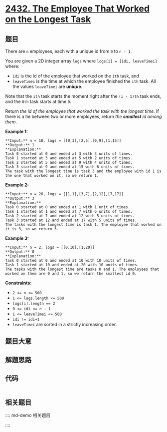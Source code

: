 # [2432. The Employee That Worked on the Longest Task](https://leetcode.com/problems/the-employee-that-worked-on-the-longest-task)

## 题目

There are `n` employees, each with a unique id from `0` to `n - 1`.

You are given a 2D integer array `logs` where `logs[i] = [idi, leaveTimei]`
where:

  * `idi` is the id of the employee that worked on the `ith` task, and
  * `leaveTimei` is the time at which the employee finished the `ith` task. All the values `leaveTimei` are **unique**.

Note that the `ith` task starts the moment right after the `(i - 1)th` task
ends, and the `0th` task starts at time `0`.

Return _the id of the employee that worked the task with the longest time._ If
there is a tie between two or more employees, return _the **smallest** id
among them_.



**Example 1:**

    
    
    **Input:** n = 10, logs = [[0,3],[2,5],[0,9],[1,15]]
    **Output:** 1
    **Explanation:** 
    Task 0 started at 0 and ended at 3 with 3 units of times.
    Task 1 started at 3 and ended at 5 with 2 units of times.
    Task 2 started at 5 and ended at 9 with 4 units of times.
    Task 3 started at 9 and ended at 15 with 6 units of times.
    The task with the longest time is task 3 and the employee with id 1 is the one that worked on it, so we return 1.
    

**Example 2:**

    
    
    **Input:** n = 26, logs = [[1,1],[3,7],[2,12],[7,17]]
    **Output:** 3
    **Explanation:** 
    Task 0 started at 0 and ended at 1 with 1 unit of times.
    Task 1 started at 1 and ended at 7 with 6 units of times.
    Task 2 started at 7 and ended at 12 with 5 units of times.
    Task 3 started at 12 and ended at 17 with 5 units of times.
    The tasks with the longest time is task 1. The employee that worked on it is 3, so we return 3.
    

**Example 3:**

    
    
    **Input:** n = 2, logs = [[0,10],[1,20]]
    **Output:** 0
    **Explanation:** 
    Task 0 started at 0 and ended at 10 with 10 units of times.
    Task 1 started at 10 and ended at 20 with 10 units of times.
    The tasks with the longest time are tasks 0 and 1. The employees that worked on them are 0 and 1, so we return the smallest id 0.
    



**Constraints:**

  * `2 <= n <= 500`
  * `1 <= logs.length <= 500`
  * `logs[i].length == 2`
  * `0 <= idi <= n - 1`
  * `1 <= leaveTimei <= 500`
  * `idi != idi+1`
  * `leaveTimei` are sorted in a strictly increasing order.


## 题目大意

## 解题思路

## 代码

```javascript

```

## 相关题目

:::: md-demo 相关题目

::::
